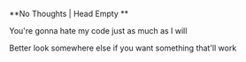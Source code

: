 **No Thoughts | Head Empty **

You're gonna hate my code just as much as I will 

Better look somewhere else if you want something that'll work
<!---
JonathonHealy/JonathonHealy is a ✨ special ✨ repository because its `README.md` (this file) appears on your GitHub profile.
You can click the Preview link to take a look at your changes.
--->

